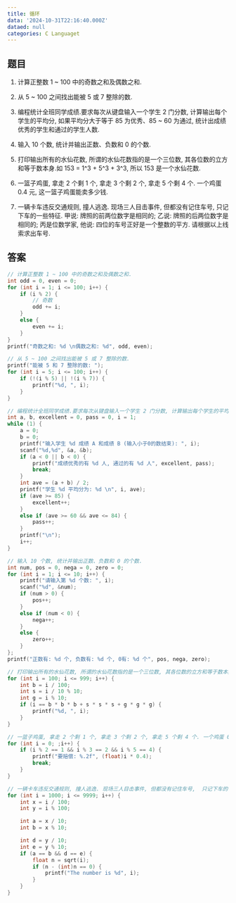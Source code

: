 ```yaml
---
title: 循环
data: '2024-10-31T22:16:40.000Z'
dataed: null
categories: C Languaget
---
```




## 题目

1.   计算正整数 1 ~ 100 中的奇数之和及偶数之和.

2.   从 5 ~ 100 之间找出能被 5 或 7 整除的数.
3.   编程统计全班同学成绩.要求每次从键盘输入一个学生 2 门分数, 计算输出每个学生的平均分, 如果平均分大于等于 85 为优秀、85 ~ 60 为通过, 统计出成绩优秀的学生和通过的学生人数.
4.   输入 10 个数, 统计并输出正数、负数和 0 的个数.
5.   打印输出所有的水仙花数, 所谓的水仙花数指的是一个三位数, 其各位数的立方和等于数本身.如 153 = 1^3 + 5^3 + 3^3, 所以 153 是一个水仙花数.
6.   一篮子鸡蛋, 拿走 2 个剩 1 个, 拿走 3 个剩 2 个, 拿走 5 个剩 4 个. 一个鸡蛋 0.4 元, 这一篮子鸡蛋能卖多少钱.
7.   一辆卡车违反交通规则, 撞人逃逸. 现场三人目击事件, 但都没有记住车号,  只记下车的一些特征. 甲说: 牌照的前两位数字是相同的; 乙说: 牌照的后两位数字是相同的; 丙是位数学家, 他说: 四位的车号正好是一个整数的平方. 请根据以上线索求出车号.

## 答案

``` c
// 计算正整数 1 ~ 100 中的奇数之和及偶数之和.
int odd = 0, even = 0;
for (int i = 1; i <= 100; i++) {
    if (i % 2) {
        // 奇数
        odd += i;
    }
    else {
        even += i;
    }
}
printf("奇数之和: %d \n偶数之和: %d", odd, even);
```

``` c
// 从 5 ~ 100 之间找出能被 5 或 7 整除的数.
printf("能被 5 和 7 整除的数: ");
for (int i = 5; i <= 100; i++) {
    if (!(i % 5) || !(i % 7)) {
        printf("%d, ", i);
    }
}
```

```c
// 编程统计全班同学成绩.要求每次从键盘输入一个学生 2 门分数, 计算输出每个学生的平均分, 如果平均分大于等于 85 为优秀、85 ~ 60 为通过, 统计出成绩优秀的学生和通过的学生人数.
int a, b, excellent = 0, pass = 0, i = 1;
while (1) {
    a = 0;
    b = 0;
    printf("输入学生 %d 成绩 A 和成绩 B (输入小于0的数结束): ", i);
    scanf("%d,%d", &a, &b);
    if (a < 0 || b < 0) {
        printf("成绩优秀的有 %d 人, 通过的有 %d 人", excellent, pass);
        break;
    }
    int ave = (a + b) / 2;
    printf("学生 %d 平均分为: %d \n", i, ave);
    if (ave >= 85) {
        excellent++;
    }
    else if (ave >= 60 && ave <= 84) {
        pass++;
    }
    printf("\n");
    i++;
}
```

```c
// 输入 10 个数, 统计并输出正数、负数和 0 的个数.
int num, pos = 0, nega = 0, zero = 0;
for (int i = 1; i <= 10; i++) {
    printf("请输入第 %d 个数: ", i);
    scanf("%d", &num);
    if (num > 0) {
        pos++;
    }
    else if (num < 0) {
        nega++;
    }
    else {
        zero++;
    }
};
printf("正数有: %d 个, 负数有: %d 个, 0有: %d 个", pos, nega, zero);
```

``` c
// 打印输出所有的水仙花数, 所谓的水仙花数指的是一个三位数, 其各位数的立方和等于数本身.如 153 = 1^3 + 5^3 + 3^3, 所以 153 是一个水仙花数.
for (int i = 100; i <= 999; i++) {
    int b = i / 100;
    int s = i / 10 % 10;
    int g = i % 10;
    if (i == b * b * b + s * s * s + g * g * g) {
        printf("%d, ", i);
    }
}
```

```c
// 一篮子鸡蛋, 拿走 2 个剩 1 个, 拿走 3 个剩 2 个, 拿走 5 个剩 4 个. 一个鸡蛋 0.4 元, 这一篮子鸡蛋能卖多少钱.
for (int i = 0; ;i++) {
    if (i % 2 == 1 && i % 3 == 2 && i % 5 == 4) {
        printf("要赔偿: %.2f", (float)i * 0.4);
        break;
    }
}
```

```c
// 一辆卡车违反交通规则, 撞人逃逸. 现场三人目击事件, 但都没有记住车号,  只记下车的一些特征. 甲说: 牌照的前两位数字是相同的; 乙说: 牌照的后两位数字是相同的; 丙是位数学家, 他说: 四位的车号正好是一个整数的平方. 请根据以上线索求出车号.
for (int i = 1000; i <= 9999; i++) {
    int x = i / 100;
    int y = i % 100;

    int a = x / 10;
    int b = x % 10;

    int d = y / 10;
    int e = y % 10;
    if (a == b && d == e) {
        float n = sqrt(i);
        if (n - (int)n == 0) {
            printf("The number is %d", i);
        }
    }
}
```

